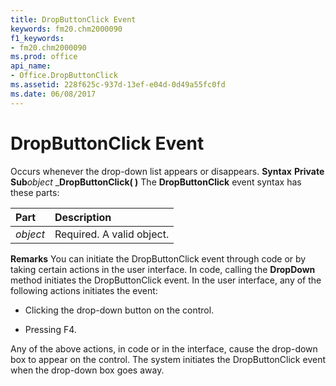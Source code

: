 ```yaml
---
title: DropButtonClick Event
keywords: fm20.chm2000090
f1_keywords:
- fm20.chm2000090
ms.prod: office
api_name:
- Office.DropButtonClick
ms.assetid: 228f625c-937d-13ef-e04d-0d49a55fc0fd
ms.date: 06/08/2017
---
```



# DropButtonClick Event



Occurs whenever the drop-down list appears or disappears.
 **Syntax**
 **Private Sub**_object_ _**DropButtonClick( )**
The **DropButtonClick** event syntax has these parts:


|**Part**|**Description**|
|:-----|:-----|
| _object_|Required. A valid object.|
 **Remarks**
You can initiate the DropButtonClick event through code or by taking certain actions in the user interface.
In code, calling the **DropDown** method initiates the DropButtonClick event.
In the user interface, any of the following actions initiates the event:


- Clicking the drop-down button on the control.
    
- Pressing F4.
    

Any of the above actions, in code or in the interface, cause the drop-down box to appear on the control. The system initiates the DropButtonClick event when the drop-down box goes away.

